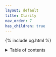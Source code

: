 ```yaml
---
layout: default
title: Clarity
nav_order: 7
has_children: true
---
```

{% include og.html %}
<details closed markdown="block">
  <summary>
    Table of contents
  </summary>
{: .text-delta }
1. TOC
{:toc}
# Clarity
```
explains clarity and the concepts within it and why it's important
```
Clarity is described as a multi-variable scale from clear and consistent to rough or noisy tone. For example, a voice with lots of abduction and FVF constriction is considered low in clarity, whereas a voice that is bright and FVF retracted or neutral is considered high in clarity. This concept overlaps a lot with harmonic to noise ratio.

## Harmonic to Noise Ratio
Harmonic to Noise Ratio (HNR) is the description of essentially how noisy a voice is.

We have harmonics - which are the horizontal lines in the image - and then there's noise in between, either from constriction, breathiness or a combination. You can see in the image how there is a clean looking pattern on the left, and a noisy one on the right. This can be called the 'clarity' of the voice, though it refers specifically to noise and not things like nasality or knodel effects which might also make a voice sound 'out of place'.

![HNR](/img/hnr.png)

Primary sources of low Harmonic to Noise ratio:
- abduction (breathiness)
- FVF constriction
- vocal fry and creak

## Covers
Covers are anything that 'covers up' or disguises a part of a voice or acts to modify the overall quality of the voice. An example is nasality.

Common covers:
- nasality
- tongue root retraction (stitch voice)
- M2 or [TA deactivation]()

